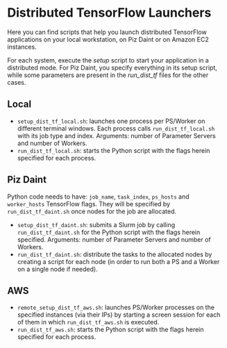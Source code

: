 # Distributed TensorFlow Launchers

Here you can find scripts that help you launch distributed TensorFlow applications on your local workstation, on Piz Daint or on Amazon EC2 instances.

For each system, execute the *setup* script to start your application in a distributed mode.
For Piz Daint, you specify everything in its setup script, while some parameters are present in the *run_dist_tf* files for the other cases.

## Local
- `setup_dist_tf_local.sh`: launches one process per PS/Worker on different terminal windows. Each process calls `run_dist_tf_local.sh` with its job type and index. Arguments: number of Parameter Servers and number of Workers.
- `run_dist_tf_local.sh`: starts the Python script with the flags herein specified for each process.

## Piz Daint
Python code needs to have: `job_name`, `task_index`, `ps_hosts` and `worker_hosts` TensorFlow flags.
They will be specified by `run_dist_tf_daint.sh` once nodes for the job are allocated.

- `setup_dist_tf_daint.sh`: submits a Slurm job by calling `run_dist_tf_daint.sh` for the Python script with the flags herein specified. Arguments: number of Parameter Servers and number of Workers.
- `run_dist_tf_daint.sh`: distribute the tasks to the allocated nodes by creating a script for each node (in order to run both a PS and a Worker on a single node if needed).

## AWS
- `remote_setup_dist_tf_aws.sh`: launches PS/Worker processes on the specified instances (via their IPs) by starting a screen session for each of them in which `run_dist_tf_aws.sh` is executed.
- `run_dist_tf_aws.sh`: starts the Python script with the flags herein specified for each process.